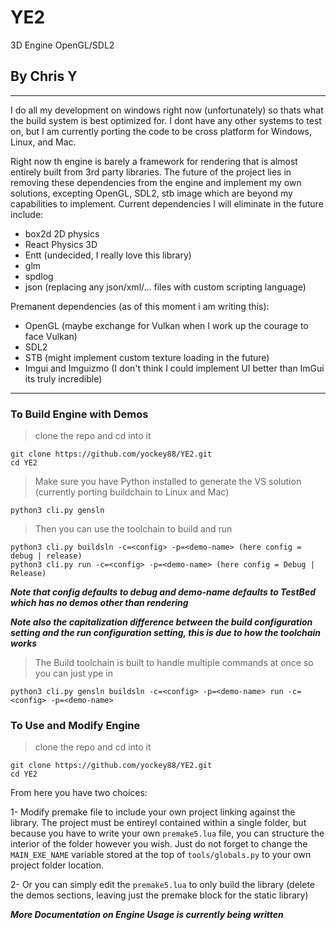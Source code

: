 # YE2

3D Engine OpenGL/SDL2

## By Chris Y

---

I do all my development on windows right now (unfortunately) so thats what the build system is best optimized for. I dont have
any other systems to test on, but I am currently porting the code to be cross platform for Windows, Linux, and Mac. 

Right now th engine is barely a framework for rendering that is almost entirely built from 3rd party libraries. The future of the project lies in
removing these dependencies from the engine and implement my own solutions, excepting OpenGL, SDL2, stb image which are beyond my capabilities to implement. Current dependencies I will eliminate in the future include:

- box2d 2D physics
- React Physics 3D
- Entt (undecided, I really love this library)
- glm
- spdlog
- json (replacing any json/xml/... files with custom scripting language)

Premanent dependencies (as of this moment i am writing this):

- OpenGL (maybe exchange for Vulkan when I work up the courage to face Vulkan)
- SDL2
- STB (might implement custom texture loading in the future)
- Imgui and Imguizmo (I don't think I could implement UI better than ImGui its truly incredible)

---

### To Build Engine with Demos

> clone the repo and cd into it

    git clone https://github.com/yockey88/YE2.git
    cd YE2

> Make sure you have Python installed to generate the VS solution (currently porting buildchain to Linux and Mac)

    python3 cli.py gensln 

> Then you can use the toolchain to build and run

    python3 cli.py buildsln -c=<config> -p=<demo-name> (here config = debug | release)
    python3 cli.py run -c=<config> -p=<demo-name> (here config = Debug | Release)

***Note that config defaults to debug and demo-name defaults to TestBed which has no demos other than rendering***

***Note also the capitalization difference between the build configuration setting and the run configuration setting, this is due to how the toolchain works***

> The Build toolchain is built to handle multiple commands at once so you can just ype in

    python3 cli.py gensln buildsln -c=<config> -p=<demo-name> run -c=<config> -p=<demo-name> 

### To Use and Modify Engine

> clone the repo and cd into it

    git clone https://github.com/yockey88/YE2.git
    cd YE2

From here you have two choices:

1- Modify premake file to include your own project linking against the library. The project must be entireyl contained within a single folder, but because you have to write your own `premake5.lua` file, you can structure the interior of the folder however you wish. Just do not forget to change the `MAIN_EXE_NAME` variable stored at the top of `tools/globals.py` to your own project folder location.

2- Or you can simply edit the `premake5.lua` to only build the library (delete the demos sections, leaving just the premake block for the static library)

***More Documentation on Engine Usage is currently being written***

